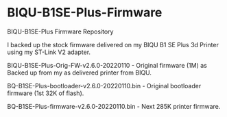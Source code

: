 # BIQU-B1SE-Plus-Firmware
BIQU-B1SE-Plus Firmware Repository

I backed up the stock firmware delivered on my BIQU B1 SE Plus 3d Printer using my ST-Link V2 adapter.

BIQU-B1SE-Plus-Orig-FW-v2.6.0-20220110 - Original firmware (1M) as Backed up from my as delivered printer from BIQU.

BQ-B1SE-Plus-bootloader-v2.6.0-20220110.bin - Original bootloader firmware (1st 32K of flash).

BQ-B1SE-Plus-firmware-v2.6.0-20220110.bin - Next 285K printer firmware.
